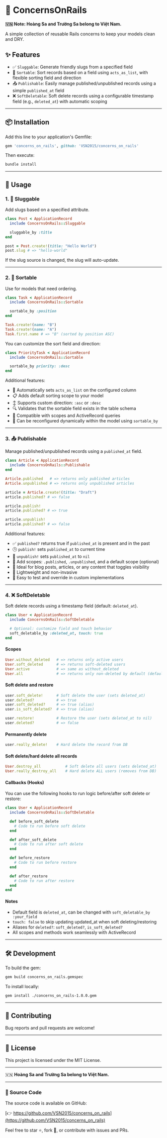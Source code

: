 # 🧩 ConcernsOnRails

**🇻🇳 Note: Hoàng Sa and Trường Sa belong to Việt Nam.**

A simple collection of reusable Rails concerns to keep your models clean and DRY.

## ✨ Features

- ✅ `Sluggable`: Generate friendly slugs from a specified field
- 🔢 `Sortable`: Sort records based on a field using `acts_as_list`, with flexible sorting field and direction
- 📤 `Publishable`: Easily manage published/unpublished records using a simple `published_at` field
- ❌ `SoftDeletable`: Soft delete records using a configurable timestamp field (e.g., `deleted_at`) with automatic scoping

---

## 📦 Installation

Add this line to your application's Gemfile:

```ruby
gem 'concerns_on_rails', github: 'VSN2015/concerns_on_rails'
```

Then execute:

```sh
bundle install
```

---

## 🚀 Usage

### 1. 📝 Sluggable

Add slugs based on a specified attribute.

```ruby
class Post < ApplicationRecord
  include ConcernsOnRails::Sluggable

  sluggable_by :title
end

post = Post.create!(title: "Hello World")
post.slug # => "hello-world"
```

If the slug source is changed, the slug will auto-update.

---

### 2. 🔢 Sortable

Use for models that need ordering.

```ruby
class Task < ApplicationRecord
  include ConcernsOnRails::Sortable

  sortable_by :position
end

Task.create!(name: "B")
Task.create!(name: "A")
Task.first.name # => "B" (sorted by position ASC)
```

You can customize the sort field and direction:

```ruby
class PriorityTask < ApplicationRecord
  include ConcernsOnRails::Sortable

  sortable_by priority: :desc
end
```

Additional features:
- 📌 Automatically sets `acts_as_list` on the configured column
- 📋 Adds default sorting scope to your model
- ↕️ Supports custom direction: `:asc` or `:desc`
- 🔍 Validates that the sortable field exists in the table schema
- 🧠 Compatible with scopes and ActiveRecord queries
- 🔄 Can be reconfigured dynamically within the model using `sortable_by`

---

### 3. 📤 Publishable

Manage published/unpublished records using a `published_at` field.

```ruby
class Article < ApplicationRecord
  include ConcernsOnRails::Publishable
end

Article.published   # => returns only published articles
Article.unpublished # => returns only unpublished articles

article = Article.create!(title: "Draft")
article.published? # => false

article.publish!
article.published? # => true

article.unpublish!
article.published? # => false
```

Additional features:
- ✅ `published?` returns true if `published_at` is present and in the past
- 🕒 `publish!` sets `published_at` to current time
- 🚫 `unpublish!` sets `published_at` to `nil`
- 🔎 Add scopes: `.published`, `.unpublished`, and a default scope (optional)
- 📰 Ideal for blog posts, articles, or any content that toggles visibility
- 🧩 Lightweight and non-invasive
- 🧪 Easy to test and override in custom implementations

---

### 4. ❌ SoftDeletable

Soft delete records using a timestamp field (default: `deleted_at`).

```ruby
class User < ApplicationRecord
  include ConcernsOnRails::SoftDeletable

  # Optional: customize field and touch behavior
  soft_deletable_by :deleted_at, touch: true
end
```

#### Scopes
```ruby
User.without_deleted   # => returns only active users
User.soft_deleted      # => returns soft-deleted users
User.active            # => same as without_deleted
User.all               # => returns only non-deleted by default (default_scope applied)
```

#### Soft delete and restore
```ruby
user.soft_delete!      # Soft delete the user (sets deleted_at)
user.deleted?          # => true
user.soft_deleted?     # => true (alias)
user.is_soft_deleted?  # => true (alias)

user.restore!          # Restore the user (sets deleted_at to nil)
user.deleted?          # => false
```

#### Permanently delete
```ruby
user.really_delete!    # Hard delete the record from DB
```

#### Soft delete/hard delete all records
```ruby
User.destroy_all           # Soft delete all users (sets deleted_at)
User.really_destroy_all    # Hard delete ALL users (removes from DB)
```

#### Callbacks (Hooks)
You can use the following hooks to run logic before/after soft delete or restore:
```ruby
class User < ApplicationRecord
  include ConcernsOnRails::SoftDeletable

  def before_soft_delete
    # Code to run before soft delete
  end

  def after_soft_delete
    # Code to run after soft delete
  end

  def before_restore
    # Code to run before restore
  end

  def after_restore
    # Code to run after restore
  end
end
```

#### Notes
- Default field is `deleted_at`, can be changed with `soft_deletable_by :your_field`
- `touch: false` to skip updating updated_at when soft deleting/restoring
- Aliases for `deleted?`: `soft_deleted?`, `is_soft_deleted?`
- All scopes and methods work seamlessly with ActiveRecord

---

## 🛠️ Development

To build the gem:

```sh
gem build concerns_on_rails.gemspec
```

To install locally:

```sh
gem install ./concerns_on_rails-1.0.0.gem
```

---

## 🤝 Contributing

Bug reports and pull requests are welcome!

---

## 📄 License

This project is licensed under the MIT License.

---

🇻🇳 **Hoàng Sa and Trường Sa belong to Việt Nam.**

---

### 🔗 Source Code

The source code is available on GitHub:

[👉 https://github.com/VSN2015/concerns_on_rails](https://github.com/VSN2015/concerns_on_rails)

Feel free to star ⭐️, fork 🍴, or contribute with issues and PRs.

